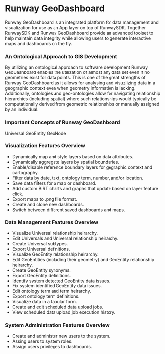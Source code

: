 # Runway GeoDashboard

Runway GeoDashboard is an integrated platform for data management and visualization for use as an App layer on top of RunwaySDK. Together RunwaySDK and Runway GeoDashboard provide an advanced toolset to help maintain data integrity while allowing users to generate interactive maps and dashboards on the fly.  

### An Ontological Approach to GIS Development
By utilizing an ontological approach to software development Runway GeoDashboard enables the utilization of almost any data set even if no geometries exist for data points.  This is one of the great strengths of Runway GeoDashboard as it allows for analysing and visuzlizing data in a geographic context even when geometry information is lacking.  Additionally, ontologies and geo-ontologies allow for navigating relationship hierarchies (including spatial) where such relationships would typically be computationally derived from geometric relationships or manually assigned by an individual.  

### Important Concepts of Runway GeoDashboard
Universal
GeoEntity
GeoNode


### Visualization Features Overview
* Dynamically map and style layers based on data attributes.
* Dynamically aggregate layers by spatial boundaries.
* Enable/disable reference boundary layers for gegraphic context and cartography.
* Filter data by date, text, ontology term, number, and/or location.
* Save data filters for a map or dashboard.
* Add custom BIRT charts and graphs that update based on layer feature click.
* Export maps to .png file format.
* Create and clone new dashboards.
* Switch between different saved dashboards and maps.


### Data Management Features Overview
* Visualize Universal relationship heirarchy. 
* Edit Universals and Universal relationship heirarchy.
* Create Universal subtypes.
* Export Universal definitions.
* Visualize GeoEntity relationship heirarchy. 
* Edit GeoEntities (including their geometry) and GeoEntity relationship heirarchy.
* Create GeoEntity synonyms.
* Export GeoEntity definitions.
* Identify system detected GeoEntity data issues.
* Fix system identified GeoEntity data issues.
* Edit ontology term and term heirarchy.
* Export ontology term definitions.
* Visualize data in a tabular form.
* Create and edit scheduled data upload jobs. 
* View scheduled data upload job execution history.


### System Administration Features Overview
* Create and administer new users to the system. 
* Assing users to system roles.
* Assign users privileges to dashboards.

